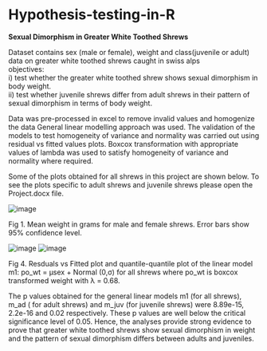 # Hypothesis-testing-in-R
**Sexual Dimorphism in Greater White Toothed Shrews**

Dataset contains sex (male or female), weight and class(juvenile or adult) data on greater white toothed shrews caught in swiss alps  
objectives:  
i) test whether the greater white toothed shrew shows sexual dimorphism in body weight.  
ii) test whether juvenile shrews differ from adult shrews in their pattern of sexual
                 dimorphism in terms of body weight.
                 
Data was pre-processed in excel to remove invalid values and homogenize the data
General linear modelling approach was used.
The validation of the models to test homogeneity of variance and normality was carried out using residual vs fitted values plots.
Boxcox transformation with appropriate values of lambda was used to satisfy homogeneity of variance and normality where required.

Some of the plots obtained for all shrews in this project are shown below. To see the plots specific to adult shrews and juvenile shrews please open the Project.docx file.

![image](https://user-images.githubusercontent.com/106402907/234002811-547cc44f-313c-4e57-83e6-41b0d3289327.png)

Fig 1. Mean weight in grams for male and female shrews. Error bars show 95% confidence level.

![image](https://user-images.githubusercontent.com/106402907/234002904-058bef22-370e-415a-a3fe-d8a63c6a56a6.png)
![image](https://user-images.githubusercontent.com/106402907/234002928-c262a38d-8994-4da6-8893-85169f76ec5f.png)

Fig 4. Resduals vs Fitted plot and quantile-quantile plot of  the linear model m1: po_wt = µsex + Normal (0,σ) for  all shrews where po_wt is boxcox transformed weight with λ = 0.68.

The p values obtained for the general linear models m1 (for all shrews), m_ad ( for adult shrews) and m_juv (for juvenile shrews) were 8.89e-15, 2.2e-16 and 0.02 respectively. These p values are well below the critical significance level of 0.05. Hence, the analyses provide strong evidence to prove that greater white toothed shrews show sexual dimorphism in weight and the pattern of sexual dimorphism differs between adults and juveniles. 



